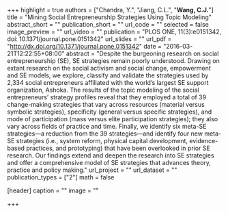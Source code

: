 +++
highlight = true
authors = ["Chandra, Y.", "Jiang, C.L.", "**Wang, C.J.**"]
title = "Mining Social Entrepreneurship Strategies Using Topic Modeling"
abstract_short = ""
publication_short = ""
url_code = ""
selected = false
image_preview = ""
url_video = ""
publication = "PLOS ONE, 11(3):e0151342, doi: 10.1371/journal.pone.0151342"
url_slides = ""
url_pdf = "http://dx.doi.org/10.1371/journal.pone.0151342"
date = "2016-03-21T12:22:55+08:00"
abstract = "Despite the burgeoning research on social entrepreneurship (SE), SE strategies remain poorly understood. Drawing on extant research on the social activism and social change, empowerment and SE models, we explore, classify and validate the strategies used by 2,334 social entrepreneurs affiliated with the world’s largest SE support organization, Ashoka. The results of the topic modeling of the social entrepreneurs’ strategy profiles reveal that they employed a total of 39 change-making strategies that vary across resources (material versus symbolic strategies), specificity (general versus specific strategies), and mode of participation (mass versus elite participation strategies); they also vary across fields of practice and time. Finally, we identify six meta-SE strategies―a reduction from the 39 strategies―and identify four new meta-SE strategies (i.e., system reform, physical capital development, evidence-based practices, and prototyping) that have been overlooked in prior SE research. Our findings extend and deepen the research into SE strategies and offer a comprehensive model of SE strategies that advances theory, practice and policy making."
url_project = ""
url_dataset = ""
publication_types = ["2"]
math = false

[header]
  caption = ""
  image = ""

+++
